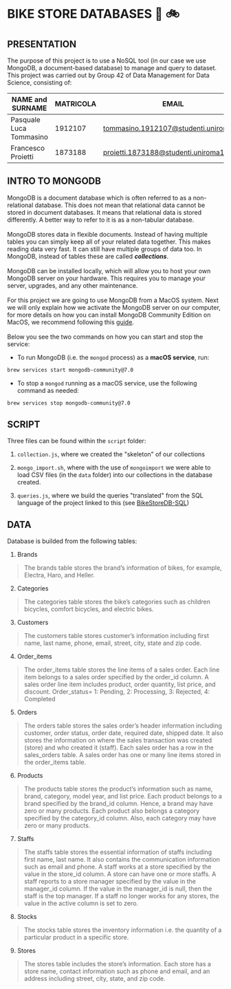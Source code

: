 # **BIKE STORE DATABASES** :department_store: :bike:

## PRESENTATION

The purpose of this project is to use a NoSQL tool (in our case we use MongoDB, a document-based database) to manage and query to dataset. This project was carried out by Group 42 of Data Management for Data Science, consisting of:

| NAME and SURNAME | MATRICOLA | EMAIL |
| --- | --- | --- |
| Pasquale Luca Tommasino | 1912107 | tommasino.1912107@studenti.uniroma1.it | 
| Francesco Proietti | 1873188 | proietti.1873188@studenti.uniroma1.it |

## INTRO TO MONGODB

MongoDB is a document database which is often referred to as a non-relational database. This does not mean that relational data cannot be stored in document databases. It means that relational data is stored differently. A better way to refer to it is as a non-tabular database.
<br>
<br>
MongoDB stores data in flexible documents. Instead of having multiple tables you can simply keep all of your related data together. This makes reading data very fast. It can still have multiple groups of data too. In MongoDB, instead of tables these are called ***collections***.
<br>
<br>
MongoDB can be installed locally, which will allow you to host your own MongoDB server on your hardware. This requires you to manage your server, upgrades, and any other maintenance.
<br>
<br>
For this project we are going to use MongoDB from a MacOS system. Next we will only explain how we activate the MongoDB server on our computer, for more details on how you can install MongoDB Community Edition on MacOS, we recommend following this [guide](https://www.mongodb.com/docs/manual/tutorial/install-mongodb-on-os-x/#std-label-brew-installs-dbtools).
<br>
<br>
Below you see the two commands on how you can start and stop the service:

- To run MongoDB (i.e. the `mongod` process) as a **macOS service**, run:

```sh
brew services start mongodb-community@7.0
```

- To stop a `mongod` running as a macOS service, use the following command as needed:

```sh
brew services stop mongodb-community@7.0
```

## SCRIPT

Three files can be found within the `script` folder:

1. `collection.js`, where we created the "skeleton" of our collections

2. `mongo_import.sh`, where with the use of `mongoimport` we were able to load CSV files (in the `data` folder) into our collections in the database created.

3. `queries.js`, where we build the queries "translated" from the SQL language of the project linked to this (see [BikeStoreDB-SQL](https://github.com/pltommasino/BikeStoreDB-SQL))


## DATA

Database is builded from the following tables:

1. Brands
> The brands table stores the brand’s information of bikes, for example, Electra, Haro, and Heller.

2. Categories
> The categories table stores the bike’s categories such as children bicycles, comfort bicycles, and electric bikes.

3. Customers
> The customers table stores customer’s information including first name, last name, phone, email, street, city, state and zip code.

4. Order_items
> The order_items table stores the line items of a sales order. Each line item belongs to a sales order specified by the order_id column. A sales order line item includes product, order quantity, list price, and discount. Order_status= 1: Pending, 2: Processing, 3: Rejected, 4: Completed

5. Orders
> The orders table stores the sales order’s header information including customer, order status, order date, required date, shipped date. It also stores the information on where the sales transaction was created (store) and who created it (staff). Each sales order has a row in the sales_orders table. A sales order has one or many line items stored in the order_items table.

6. Products
> The products table stores the product’s information such as name, brand, category, model year, and list price. Each product belongs to a brand specified by the brand_id column. Hence, a brand may have zero or many products. Each product also belongs a category specified by the category_id column. Also, each category may have zero or many products.

7. Staffs
> The staffs table stores the essential information of staffs including first name, last name. It also contains the communication information such as email and phone. A staff works at a store specified by the value in the store_id column. A store can have one or more staffs. A staff reports to a store manager specified by the value in the manager_id column. If the value in the manager_id is null, then the staff is the top manager. If a staff no longer works for any stores, the value in the active column is set to zero.

8. Stocks
> The stocks table stores the inventory information i.e. the quantity of a particular product in a specific store.

9. Stores
> The stores table includes the store’s information. Each store has a store name, contact information such as phone and email, and an address including street, city, state, and zip code.